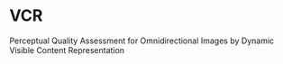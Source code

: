 # VCR
Perceptual Quality Assessment for Omnidirectional Images by Dynamic Visible Content Representation
